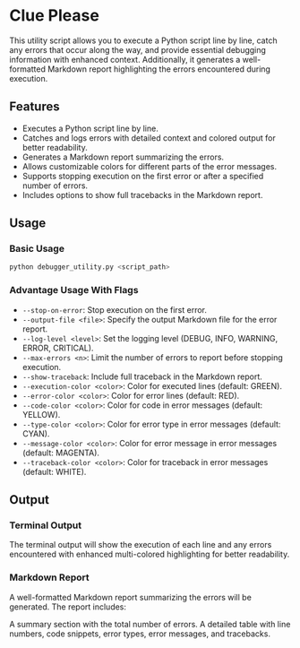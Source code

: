# Clue Please

This utility script allows you to execute a Python script line by line, catch any errors that occur along the way, and provide essential debugging information with enhanced context. Additionally, it generates a well-formatted Markdown report highlighting the errors encountered during execution.

## Features

- Executes a Python script line by line.
- Catches and logs errors with detailed context and colored output for better readability.
- Generates a Markdown report summarizing the errors.
- Allows customizable colors for different parts of the error messages.
- Supports stopping execution on the first error or after a specified number of errors.
- Includes options to show full tracebacks in the Markdown report.

## Usage

### Basic Usage

```sh
python debugger_utility.py <script_path>
```

### Advantage Usage With Flags
* `--stop-on-error`: Stop execution on the first error.
* `--output-file <file>`: Specify the output Markdown file for the error report.
* `--log-level <level>`: Set the logging level (DEBUG, INFO, WARNING, ERROR, CRITICAL).
* `--max-errors <n>`: Limit the number of errors to report before stopping execution.
* `--show-traceback`: Include full traceback in the Markdown report.
* `--execution-color <color>`: Color for executed lines (default: GREEN).
* `--error-color <color>`: Color for error lines (default: RED).
* `--code-color <color>`: Color for code in error messages (default: YELLOW).
* `--type-color <color>`: Color for error type in error messages (default: CYAN).
* `--message-color <color>`: Color for error message in error messages (default: MAGENTA).
* `--traceback-color <color>`: Color for traceback in error messages (default: WHITE).

## Output
### Terminal Output
The terminal output will show the execution of each line and any errors encountered with enhanced multi-colored highlighting for better readability.

### Markdown Report
A well-formatted Markdown report summarizing the errors will be generated. The report includes:

A summary section with the total number of errors.
A detailed table with line numbers, code snippets, error types, error messages, and tracebacks.